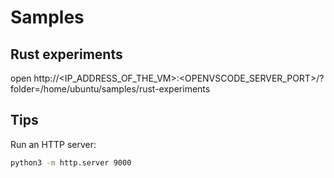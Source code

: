 # Samples

## Rust experiments

open http://<IP_ADDRESS_OF_THE_VM>:<OPENVSCODE_SERVER_PORT>/?folder=/home/ubuntu/samples/rust-experiments

## Tips

Run an HTTP server:

```bash
python3 -m http.server 9000
```
